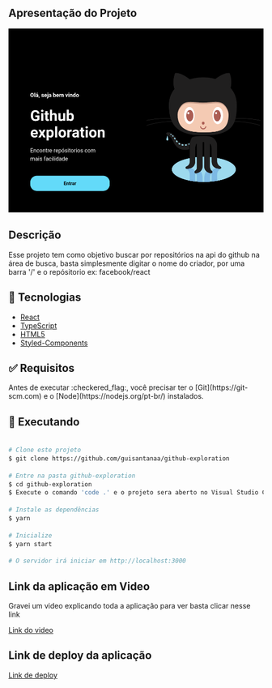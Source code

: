 <h2>Apresentação do Projeto</h2>

<img src="./src/assets/Gitlogo.png" alt="imagem do proejeto"/>

<h2>Descrição</h2>

<p>Esse projeto tem como objetivo buscar por repositórios na api do github na área de busca, basta simplesmente digitar o nome do criador, por uma barra '/' e o repósitorio 
ex: facebook/react</p>

## :rocket: Tecnologias

- [React](https://pt-br.reactjs.org/)
- [TypeScript](https://www.typescriptlang.org/)
- [HTML5](https://developer.mozilla.org/pt-BR/docs/Web/HTML/HTML5)
- [Styled-Components](https://developer.mozilla.org/pt-BR/docs/Web/CSS)

<div id="requisitos">

## :white_check_mark: Requisitos

<p>Antes de executar :checkered_flag:, você precisar ter o [Git](https://git-scm.com) e o [Node](https://nodejs.org/pt-br/) instalados.</p>

</div>

## :checkered_flag: Executando

```bash

# Clone este projeto
$ git clone https://github.com/guisantanaa/github-exploration

# Entre na pasta github-exploration
$ cd github-exploration
$ Execute o comando 'code .' e o projeto sera aberto no Visual Studio Code

# Instale as dependências
$ yarn

# Inicialize
$ yarn start

# O servidor irá iniciar em http://localhost:3000

```

## Link da aplicação em Video

<p>Gravei um video explicando toda a aplicação para ver basta clicar nesse link</p>

<a href="https://youtu.be/TCb-H4CYzAs" target="_blank">Link do video</a>

## Link de deploy da aplicação

<a href="https://github-exploration.vercel.app/" target="_blank">Link de deploy</a>
